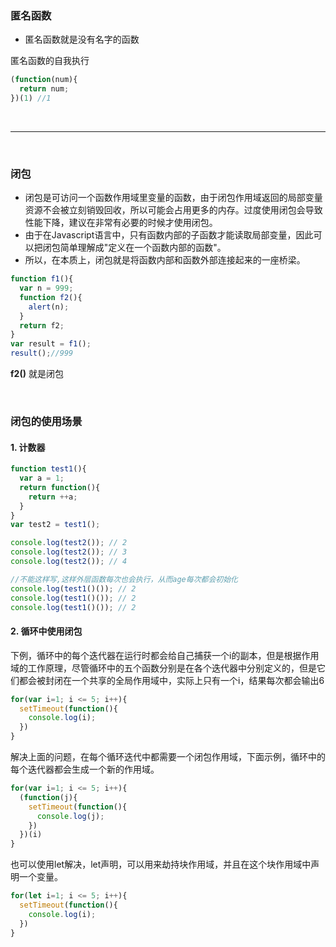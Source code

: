 ### 匿名函数
- 匿名函数就是没有名字的函数

匿名函数的自我执行
``` javascript
(function(num){
  return num;
})(1) //1
```
&nbsp;

---

&nbsp;

### 闭包
- 闭包是可访问一个函数作用域里变量的函数，由于闭包作用域返回的局部变量资源不会被立刻销毁回收，所以可能会占用更多的内存。过度使用闭包会导致性能下降，建议在非常有必要的时候才使用闭包。
- 由于在Javascript语言中，只有函数内部的子函数才能读取局部变量，因此可以把闭包简单理解成"定义在一个函数内部的函数"。
- 所以，在本质上，闭包就是将函数内部和函数外部连接起来的一座桥梁。

```js
function f1(){
  var n = 999;
  function f2(){
    alert(n);
  }
  return f2;
}
var result = f1();
result();//999
```
**f2()** 就是闭包

&nbsp;

### 闭包的使用场景
#### 1. 计数器
``` javascript
function test1(){
  var a = 1;
  return function(){
    return ++a;
  }
}
var test2 = test1();

console.log(test2()); // 2
console.log(test2()); // 3
console.log(test2()); // 4

//不能这样写,这样外层函数每次也会执行，从而age每次都会初始化
console.log(test1()()); // 2
console.log(test1()()); // 2
console.log(test1()()); // 2
```

#### 2. 循环中使用闭包
下例，循环中的每个迭代器在运行时都会给自己捕获一个i的副本，但是根据作用域的工作原理，尽管循环中的五个函数分别是在各个迭代器中分别定义的，但是它们都会被封闭在一个共享的全局作用域中，实际上只有一个i，结果每次都会输出6

``` javascript
for(var i=1; i <= 5; i++){
  setTimeout(function(){
    console.log(i);
  })
}
```
解决上面的问题，在每个循环迭代中都需要一个闭包作用域，下面示例，循环中的每个迭代器都会生成一个新的作用域。
``` javascript
for(var i=1; i <= 5; i++){
  (function(j){
    setTimeout(function(){
      console.log(j);
    })
  })(i)
}
```
也可以使用let解决，let声明，可以用来劫持块作用域，并且在这个块作用域中声明一个变量。
``` javascript
for(let i=1; i <= 5; i++){
  setTimeout(function(){
    console.log(i);
  })
}
```